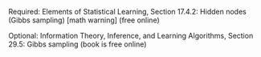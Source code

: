 Required: Elements of Statistical Learning, Section 17.4.2: Hidden nodes (Gibbs sampling) [math warning] (free online)

Optional: Information Theory, Inference, and Learning Algorithms, Section 29.5: Gibbs sampling (book is free online)
